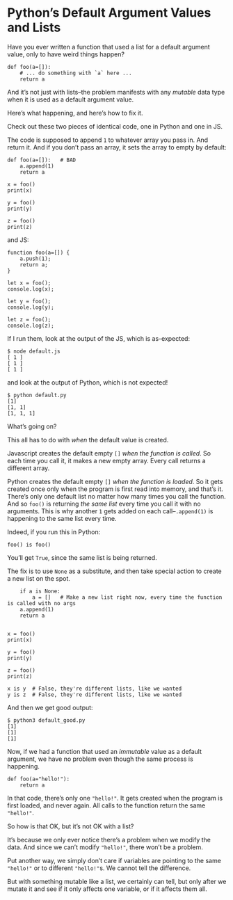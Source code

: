 Python’s Default Argument Values and Lists
==========================================

Have you ever written a function that used a list for a default argument value, only to have weird things happen?

    def foo(a=[]):
        # ... do something with `a` here ...
        return a

And it’s not just with lists–the problem manifests with any *mutable* data type when it is used as a default argument value.

Here’s what happening, and here’s how to fix it.

Check out these two pieces of identical code, one in Python and one in JS.

The code is supposed to append `1` to whatever array you pass in. And return it. And if you don’t pass an array, it sets the array to empty by default:

    def foo(a=[]):   # BAD
        a.append(1)
        return a

    x = foo()
    print(x)

    y = foo()
    print(y)

    z = foo()
    print(z)

and JS:

    function foo(a=[]) {
        a.push(1);
        return a;
    }

    let x = foo();
    console.log(x);

    let y = foo();
    console.log(y);

    let z = foo();
    console.log(z);

If I run them, look at the output of the JS, which is as-expected:

    $ node default.js
    [ 1 ]
    [ 1 ]
    [ 1 ]

and look at the output of Python, which is not expected!

    $ python default.py
    [1]
    [1, 1]
    [1, 1, 1]

What’s going on?

This all has to do with *when* the default value is created.

Javascript creates the default empty `[]` *when the function is called*. So each time you call it, it makes a new empty array. Every call returns a different array.

Python creates the default empty `[]` *when the function is loaded*. So it gets created once only when the program is first read into memory, and that’s it. There’s only one default list no matter how many times you call the function. And so `foo()` is returning *the same list* every time you call it with no arguments. This is why another `1` gets added on each call–`.append(1)` is happening to the same list every time.

Indeed, if you run this in Python:

    foo() is foo()

You’ll get `True`, since the same list is being returned.

The fix is to use `None` as a substitute, and then take special action to create a new list on the spot.

        if a is None:
            a = []   # Make a new list right now, every time the function is called with no args
        a.append(1)
        return a


    x = foo()
    print(x)

    y = foo()
    print(y)

    z = foo()
    print(z)

    x is y  # False, they're different lists, like we wanted
    y is z  # False, they're different lists, like we wanted

And then we get good output:

    $ python3 default_good.py
    [1]
    [1]
    [1]

Now, if we had a function that used an *immutable* value as a default argument, we have no problem even though the same process is happening.

    def foo(a="hello!"):
        return a

In that code, there’s only one `"hello!"`. It gets created when the program is first loaded, and never again. All calls to the function return the same `"hello!"`.

So how is that OK, but it’s not OK with a list?

It’s because we only ever notice there’s a problem when we modify the data. And since we can’t modify `"hello!"`, there won’t be a problem.

Put another way, we simply don’t care if variables are pointing to the same `"hello!"` or to different `"hello!"`s. We cannot tell the difference.

But with something mutable like a list, we certainly can tell, but only after we mutate it and see if it only affects one variable, or if it affects them all.
